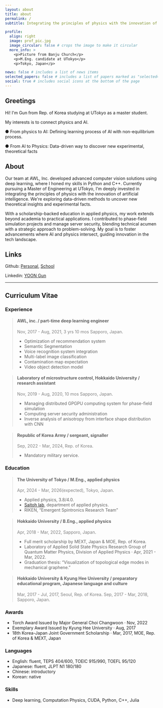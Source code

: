 ```yaml
---
layout: about
title: about
permalink: /
subtitle: Integrating the principles of physics with the innovation of artificial intelligence.

profile:
  align: right
  image: prof_pic.jpg
  image_circular: false # crops the image to make it circular
  more_info: >
    <p>Picture from Banju Church</p>
    <p>M.Eng. candidate at UTokyo</p>
    <p>Tokyo, Japan</p>

news: false # includes a list of news items
selected_papers: false # includes a list of papers marked as "selected={true}"
social: true # includes social icons at the bottom of the page
---
```


## Greetings

Hi! I'm Gun from Rep. of Korea studying at UTokyo as a master student.

My interests is to connect physics and AI.

● From physics to AI: Defining learning process of AI with non-equilibrium process.

● From AI to Physics: Data-driven way to discover new experimental, theoretical facts

## About

Our team at AWL, Inc. developed advanced computer vision solutions using deep learning, where I honed my skills in Python and C++. Currently pursuing a Master of Engineering at UTokyo, I'm deeply invested in integrating the principles of physics with the innovation of artificial intelligence. We're exploring data-driven methods to uncover new theoretical insights and experimental facts.

With a scholarship-backed education in applied physics, my work extends beyond academia to practical applications. I contributed to phase-field simulation projects and manage server security, blending technical acumen with a strategic approach to problem-solving. My goal is to foster advancements where AI and physics intersect, guiding innovation in the tech landscape.

## Links

Github: [Personal](https://github.com/yoongun), [School](https://github.com/yoongunut)

Linkedin: [YOON Gun](https://www.linkedin.com/in/gun-yoon/)

---

## Curriculum Vitae

### Experience

> #### AWL, inc. / part-time deep learning engineer
>
> <span style="color:grey">Nov, 2017 - Aug, 2021, 3 yrs 10 mos Sapporo, Japan</span>.
>
> - Optimization of recommendation system
> - Semantic Segmentation
> - Voice recognition system integration
> - Multi-label image classification
> - Contamination map expectation
> - Video object detection model

> #### Laboratory of microstructure control, Hokkaido University / research assistant
>
> <span style="color:grey">Nov, 2019 - Aug, 2020, 10 mos Sapporo, Japan</span>.
>
> - Managing distributed GPGPU computing system for phase-field simulation
> - Computing server security administration
> - Inverse analysis of anisotropy from interface shape distribution with CNN

> #### Republic of Korea Army / sergeant, signaller
>
> <span style="color:grey">Sep, 2022 - Mar, 2024, Rep. of Korea</span>.
>
> - Mandatory military service.

### Education

> #### The University of Tokyo / M.Eng., applied physics
>
> <span style="color:grey">Apr, 2024 - Mar, 2026(expected), Tokyo, Japan</span>.
>
> - Applied physics, 3.8/4.0.
> - [Saitoh lab](https://saitoh.t.u-tokyo.ac.jp/), department of applied physics.
> - RIKEN, “Emergent Spintronics Research Team”

> #### Hokkaido University / B.Eng., applied physics
>
> <span style="color:grey">Apr, 2018 - Mar, 2022, Sapporo, Japan</span>.
>
> - Full merit scholarship by MEXT, Japan & MOE, Rep. of Korea.
> - Laboratory of Applied Solid State Physics Research Group of Quantum Matter Physics, Division of Applied Physics · Apr, 2021 - Mar, 2022.
> - Graduation thesis: “Visualization of topological edge modes in mechanical graphene.”

> #### Hokkaido University & Kyung Hee University / preparatory educational program, Japanese language and culture
>
> <span style="color:grey">Mar, 2017 - Jul, 2017, Seoul, Rep. of Korea</span>.
> <span style="color:grey">Sep, 2017 - Mar, 2018, Sapporo, Japan</span>.

### Awards

- Torch Award Issued by Major General Choi Changwoon · Nov, 2022
- Exemplary Award Issued by Kyung Hee University · Aug, 2017
- 18th Korea-Japan Joint Government Scholarship · Mar, 2017, MOE, Rep. of Korea & MEXT, Japan

### Languages

- English: fluent, TEPS 404/600, TOEIC 915/990, TOEFL 95/120
- Japanese: fluent, JLPT N1 180/180
- Chinese: introductory
- Korean: native

### Skills

- Deep learning, Computation Physics, CUDA, Python, C++, Julia
